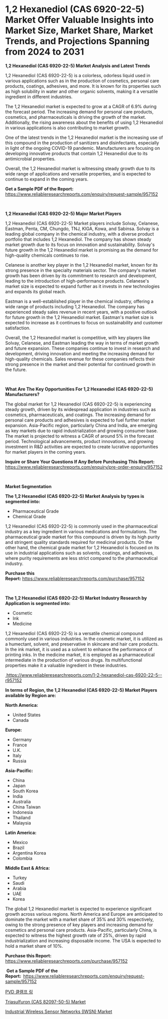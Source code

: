 <p><h1>1,2 Hexanediol (CAS 6920-22-5) Market Offer Valuable Insights into Market Size, Market Share, Market Trends, and Projections Spanning from 2024 to 2031</h1></p><p><strong>1,2 Hexanediol (CAS 6920-22-5) Market Analysis and Latest Trends</strong></p>
<p><p>1,2 Hexanediol (CAS 6920-22-5) is a colorless, odorless liquid used in various applications such as in the production of cosmetics, personal care products, coatings, adhesives, and more. It is known for its properties such as high solubility in water and other organic solvents, making it a versatile ingredient in different industries.</p><p>The 1,2 Hexanediol market is expected to grow at a CAGR of 6.9% during the forecast period. The increasing demand for personal care products, cosmetics, and pharmaceuticals is driving the growth of the market. Additionally, the rising awareness about the benefits of using 1,2 Hexanediol in various applications is also contributing to market growth.</p><p>One of the latest trends in the 1,2 Hexanediol market is the increasing use of this compound in the production of sanitizers and disinfectants, especially in light of the ongoing COVID-19 pandemic. Manufacturers are focusing on developing innovative products that contain 1,2 Hexanediol due to its antimicrobial properties.</p><p>Overall, the 1,2 Hexanediol market is witnessing steady growth due to its wide range of applications and versatile properties, and is expected to continue to expand in the coming years.</p></p>
<p><strong>Get a Sample PDF of the Report:&nbsp;</strong> <a href="https://www.reliableresearchreports.com/enquiry/request-sample/957152">https://www.reliableresearchreports.com/enquiry/request-sample/957152</a></p>
<p>&nbsp;</p>
<p><strong>1,2 Hexanediol (CAS 6920-22-5) Major Market Players</strong></p>
<p><p>1,2 Hexanediol (CAS 6920-22-5) Market players include Solvay, Celanese, Eastman, Penta, CM, Chungdo, TNJ, KIGA, Kowa, and Sabinsa. Solvay is a leading global company in the chemical industry, with a diverse product portfolio that includes 1,2 Hexanediol. The company has shown steady market growth due to its focus on innovation and sustainability. Solvay's future growth in the 1,2 Hexanediol market is promising as the demand for high-quality chemicals continues to rise.</p><p>Celanese is another key player in the 1,2 Hexanediol market, known for its strong presence in the specialty materials sector. The company's market growth has been driven by its commitment to research and development, leading to the introduction of high-performance products. Celanese's market size is expected to expand further as it invests in new technologies and expands its global reach.</p><p>Eastman is a well-established player in the chemical industry, offering a wide range of products including 1,2 Hexanediol. The company has experienced steady sales revenue in recent years, with a positive outlook for future growth in the 1,2 Hexanediol market. Eastman's market size is expected to increase as it continues to focus on sustainability and customer satisfaction.</p><p>Overall, the 1,2 Hexanediol market is competitive, with key players like Solvay, Celanese, and Eastman leading the way in terms of market growth and future expansion. These companies continue to invest in research and development, driving innovation and meeting the increasing demand for high-quality chemicals. Sales revenue for these companies reflects their strong presence in the market and their potential for continued growth in the future.</p></p>
<p>&nbsp;</p>
<p><strong>What Are The Key Opportunities For 1,2 Hexanediol (CAS 6920-22-5) Manufacturers?</strong></p>
<p><p>The global market for 1,2 Hexanediol (CAS 6920-22-5) is experiencing steady growth, driven by its widespread application in industries such as cosmetics, pharmaceuticals, and coatings. The increasing demand for personal care products and adhesives is expected to fuel further market expansion. Asia-Pacific region, particularly China and India, are emerging as key markets due to rapid industrialization and growing consumer base. The market is projected to witness a CAGR of around 5% in the forecast period. Technological advancements, product innovations, and growing investment in R&D activities are expected to create lucrative opportunities for market players in the coming years.</p></p>
<p><strong>Inquire or Share Your Questions If Any Before Purchasing This Report:</strong> <a href="https://www.reliableresearchreports.com/enquiry/pre-order-enquiry/957152">https://www.reliableresearchreports.com/enquiry/pre-order-enquiry/957152</a></p>
<p>&nbsp;</p>
<p><strong>Market Segmentation</strong></p>
<p><strong>The 1,2 Hexanediol (CAS 6920-22-5) Market Analysis by types is segmented into:</strong></p>
<p><ul><li>Pharmaceutical Grade</li><li>Chemical Grade</li></ul></p>
<p><p>1,2 Hexanediol (CAS 6920-22-5) is commonly used in the pharmaceutical industry as a key ingredient in various medications and formulations. The pharmaceutical grade market for this compound is driven by its high purity and stringent quality standards required for medicinal products. On the other hand, the chemical grade market for 1,2 Hexanediol is focused on its use in industrial applications such as solvents, coatings, and adhesives, where purity requirements are less strict compared to the pharmaceutical industry.</p></p>
<p><strong>Purchase this Report:&nbsp;</strong><a href="https://www.reliableresearchreports.com/purchase/957152">https://www.reliableresearchreports.com/purchase/957152</a></p>
<p>&nbsp;</p>
<p><strong>The 1,2 Hexanediol (CAS 6920-22-5) Market Industry Research by Application is segmented into:</strong></p>
<p><ul><li>Cosmetic</li><li>Ink</li><li>Medicine</li></ul></p>
<p><p>1,2 Hexanediol (CAS 6920-22-5) is a versatile chemical compound commonly used in various industries. In the cosmetic market, it is utilized as a humectant, solvent, and preservative in skincare and hair care products. In the ink market, it is used as a solvent to enhance the performance of printing inks. In the medicine market, it is employed as a pharmaceutical intermediate in the production of various drugs. Its multifunctional properties make it a valuable ingredient in these industries.</p></p>
<p><a href="https://www.reliableresearchreports.com/1-2-hexanediol-cas-6920-22-5--r957152">&nbsp;https://www.reliableresearchreports.com/1-2-hexanediol-cas-6920-22-5--r957152</a></p>
<p><strong>In terms of Region, the 1,2 Hexanediol (CAS 6920-22-5) Market Players available by Region are:</strong></p>
<p>
    <p> <strong> North America: </strong>
        <ul>
            <li>United States</li>
            <li>Canada</li>
        </ul>
        </p> 
    <p> <strong> Europe: </strong>
        <ul>
            <li>Germany</li>
            <li>France</li>
            <li>U.K.</li>
            <li>Italy</li>
            <li>Russia</li>
        </ul>
        </p> 
    <p> <strong> Asia-Pacific: </strong>
        <ul>
            <li>China</li>
            <li>Japan</li>
            <li>South Korea</li>
            <li>India</li>
            <li>Australia</li>
            <li>China Taiwan</li>
            <li>Indonesia</li>
            <li>Thailand</li>
            <li>Malaysia</li>
        </ul>
        </p> 
    <p> <strong> Latin America: </strong>
        <ul>
            <li>Mexico</li>
            <li>Brazil</li>
            <li>Argentina Korea</li>
            <li>Colombia</li>
        </ul>
        </p> 
    <p> <strong> Middle East & Africa: </strong>
        <ul>
            <li>Turkey</li>
            <li>Saudi</li>
            <li>Arabia</li>
            <li>UAE</li>
            <li>Korea</li>
        </ul>
    </p>
    </p>
<p><p>The global 1,2 Hexanediol market is expected to experience significant growth across various regions. North America and Europe are anticipated to dominate the market with a market share of 35% and 30% respectively, owing to the strong presence of key players and increasing demand for cosmetics and personal care products. Asia-Pacific, particularly China, is expected to witness the highest growth rate of 25%, driven by rapid industrialization and increasing disposable income. The USA is expected to hold a market share of 10%.</p></p>
<p><strong>Purchase this Report: </strong><a href="https://www.reliableresearchreports.com/purchase/957152">https://www.reliableresearchreports.com/purchase/957152</a></p>
<p>&nbsp;<strong>Get a Sample PDF of the Report:&nbsp;&nbsp;</strong><a href="https://www.reliableresearchreports.com/enquiry/request-sample/957152">https://www.reliableresearchreports.com/enquiry/request-sample/957152</a></p>
<p><strong></strong></p>
<p><p><a href="https://github.com/laholand/Market-Research-Report-List-4/blob/main/556899490985.md">PVD 클램프 링</a></p><p><a href="https://view.publitas.com/reportprime-1/decoding-triasulfuron-cas-82097-50-5-market-metrics-market-share-trends-and-growth-patterns/">Triasulfuron (CAS 82097-50-5) Market</a></p><p><a href="https://github.com/JameTravis/Market-Research-Report-List-5/blob/main/industrial-wireless-sensor-networks-iwsn-market.md">Industrial Wireless Sensor Networks (IWSN) Market</a></p></p>